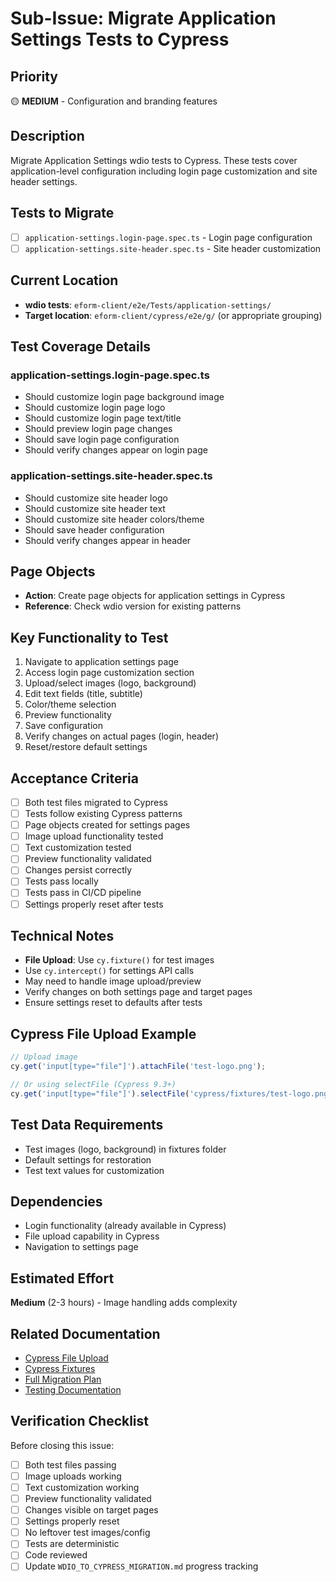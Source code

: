 # Sub-Issue: Migrate Application Settings Tests to Cypress

## Priority
🟡 **MEDIUM** - Configuration and branding features

## Description
Migrate Application Settings wdio tests to Cypress. These tests cover application-level configuration including login page customization and site header settings.

## Tests to Migrate

- [ ] `application-settings.login-page.spec.ts` - Login page configuration
- [ ] `application-settings.site-header.spec.ts` - Site header customization

## Current Location
- **wdio tests**: `eform-client/e2e/Tests/application-settings/`
- **Target location**: `eform-client/cypress/e2e/g/` (or appropriate grouping)

## Test Coverage Details

### application-settings.login-page.spec.ts
- Should customize login page background image
- Should customize login page logo
- Should customize login page text/title
- Should preview login page changes
- Should save login page configuration
- Should verify changes appear on login page

### application-settings.site-header.spec.ts
- Should customize site header logo
- Should customize site header text
- Should customize site header colors/theme
- Should save header configuration
- Should verify changes appear in header

## Page Objects
- **Action**: Create page objects for application settings in Cypress
- **Reference**: Check wdio version for existing patterns

## Key Functionality to Test
1. Navigate to application settings page
2. Access login page customization section
3. Upload/select images (logo, background)
4. Edit text fields (title, subtitle)
5. Color/theme selection
6. Preview functionality
7. Save configuration
8. Verify changes on actual pages (login, header)
9. Reset/restore default settings

## Acceptance Criteria
- [ ] Both test files migrated to Cypress
- [ ] Tests follow existing Cypress patterns
- [ ] Page objects created for settings pages
- [ ] Image upload functionality tested
- [ ] Text customization tested
- [ ] Preview functionality validated
- [ ] Changes persist correctly
- [ ] Tests pass locally
- [ ] Tests pass in CI/CD pipeline
- [ ] Settings properly reset after tests

## Technical Notes
- **File Upload**: Use `cy.fixture()` for test images
- Use `cy.intercept()` for settings API calls
- May need to handle image upload/preview
- Verify changes on both settings page and target pages
- Ensure settings reset to defaults after tests

## Cypress File Upload Example
```typescript
// Upload image
cy.get('input[type="file"]').attachFile('test-logo.png');

// Or using selectFile (Cypress 9.3+)
cy.get('input[type="file"]').selectFile('cypress/fixtures/test-logo.png');
```

## Test Data Requirements
- Test images (logo, background) in fixtures folder
- Default settings for restoration
- Test text values for customization

## Dependencies
- Login functionality (already available in Cypress)
- File upload capability in Cypress
- Navigation to settings page

## Estimated Effort
**Medium** (2-3 hours) - Image handling adds complexity

## Related Documentation
- [Cypress File Upload](https://docs.cypress.io/api/commands/selectfile)
- [Cypress Fixtures](https://docs.cypress.io/api/commands/fixture)
- [Full Migration Plan](../WDIO_TO_CYPRESS_MIGRATION.md)
- [Testing Documentation](../eform-client/TESTING.md)

## Verification Checklist
Before closing this issue:
- [ ] Both test files passing
- [ ] Image uploads working
- [ ] Text customization working
- [ ] Preview functionality validated
- [ ] Changes visible on target pages
- [ ] Settings properly reset
- [ ] No leftover test images/config
- [ ] Tests are deterministic
- [ ] Code reviewed
- [ ] Update `WDIO_TO_CYPRESS_MIGRATION.md` progress tracking
